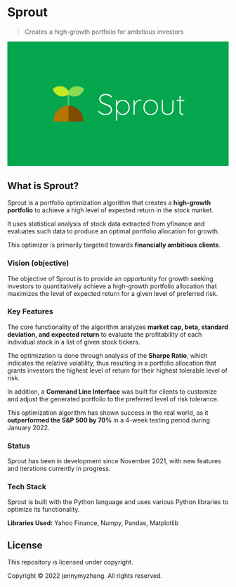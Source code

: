 # Sprout

> Creates a high-growth portfolio for ambitious investors

![Sprout Image](/Sprout.png)

## What is Sprout?

Sprout is a portfolio optimization algorithm that creates a **high-growth portfolio** to achieve a high level of expected return in the stock market.

It uses statistical analysis of stock data extracted from yfinance and evaluates such data to produce an optimal portfolio allocation for growth.

This optimizer is primarily targeted towards **financially ambitious clients**.

### Vision (objective)

The objective of Sprout is to provide an opportunity for growth seeking investors to quantitatively achieve a high-growth portfolio allocation that maximizes the level of expected return for a given level of preferred risk. 

### Key Features

The core functionality of the algorithm analyzes **market cap, beta, standard deviation, and expected return** to evaluate the profitability of each individual stock in a list of given stock tickers.

The optimization is done through analysis of the **Sharpe Ratio**, which indicates the relative volatility, thus resulting in a portfolio allocation that grants investors the highest level of return for their highest tolerable level of risk.

In addition, a **Command Line Interface** was built for clients to customize and adjust the generated portfolio to the preferred level of risk tolerance.

This optimization algorithm has shown success in the real world, as it **outperformed the S&P 500 by 70%** in a 4-week testing period during January 2022.

### Status

Sprout has been in development since November 2021, with new features and iterations currently in progress.

### Tech Stack

Sprout is built with the Python language and uses various Python libraries to optimize its functionality.

**Libraries Used:** Yahoo Finance, Numpy, Pandas, Matplotlib

## License

This repository is licensed under copyright.

Copyright © 2022 jennymyzhang. All rights reserved.

